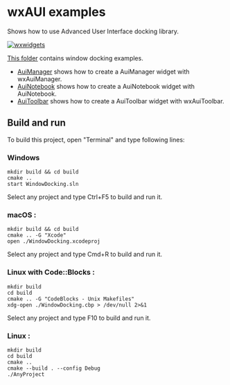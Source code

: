 # wxAUI examples

Shows how to use Advanced User Interface docking library.

[![wxwidgets](../docs/Pictures/wxwidgets_header.png)](https://www.wxwidgets.org/)

[This folder](.) contains window docking examples.

* [AuiManager](AuiManager/README.md) shows how to create a AuiManager widget with wxAuiManager.
* [AuiNotebook](AuiNotebook/README.md) shows how to create a AuiNotebook widget with AuiNotebook.
* [AuiToolbar](AuiToolbar/README.md) shows how to create a AuiToolbar widget with wxAuiToolbar.

## Build and run

To build this project, open "Terminal" and type following lines:

### Windows
``` shell
mkdir build && cd build
cmake ..
start WindowDocking.sln
```

Select any project and type Ctrl+F5 to build and run it.

### macOS :

``` shell
mkdir build && cd build
cmake .. -G "Xcode"
open ./WindowDocking.xcodeproj
```

Select any project and type Cmd+R to build and run it.

### Linux with Code::Blocks :

``` shell
mkdir build
cd build
cmake .. -G "CodeBlocks - Unix Makefiles"
xdg-open ./WindowDocking.cbp > /dev/null 2>&1
```

Select any project and type F10 to build and run it.

### Linux :

``` shell
mkdir build
cd build
cmake ..
cmake --build . --config Debug
./AnyProject
```

